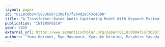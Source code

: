 ```yaml
---
layout: paper
id: "0118c8b047587368b71308f67f2b4d28543ce600"
title: "A Transformer-Based Audio Captioning Model With Keyword Estimation"
publication: "INTERSPEECH"
year: 2020
external_url: https://www.semanticscholar.org/paper/0118c8b047587368b71308f67f2b4d28543ce600
authors: "Yuma Koizumi, Ryo Masumura, Kyosuke Nishida, Masahiro Yasuda, S. Saito"
---
```

